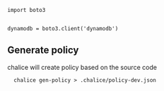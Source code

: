 
```
import boto3


dynamodb = boto3.client('dynamodb')
```


## Generate policy
chalice will create policy based on the source code
```
  chalice gen-policy > .chalice/policy-dev.json
```